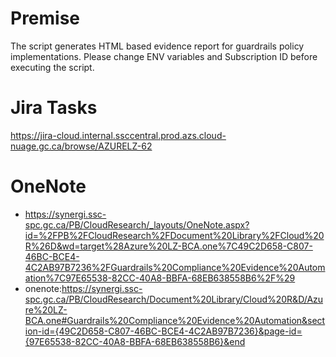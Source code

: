# Premise
The script generates HTML based evidence report for guardrails policy implementations. Please change ENV variables and Subscription ID before executing the script. 
# Jira Tasks
https://jira-cloud.internal.ssccentral.prod.azs.cloud-nuage.gc.ca/browse/AZURELZ-62
# OneNote
* https://synergi.ssc-spc.gc.ca/PB/CloudResearch/_layouts/OneNote.aspx?id=%2FPB%2FCloudResearch%2FDocument%20Library%2FCloud%20R%26D&wd=target%28Azure%20LZ-BCA.one%7C49C2D658-C807-46BC-BCE4-4C2AB97B7236%2FGuardrails%20Compliance%20Evidence%20Automation%7C97E65538-82CC-40A8-BBFA-68EB638558B6%2F%29
* onenote:https://synergi.ssc-spc.gc.ca/PB/CloudResearch/Document%20Library/Cloud%20R&D/Azure%20LZ-BCA.one#Guardrails%20Compliance%20Evidence%20Automation&section-id={49C2D658-C807-46BC-BCE4-4C2AB97B7236}&page-id={97E65538-82CC-40A8-BBFA-68EB638558B6}&end